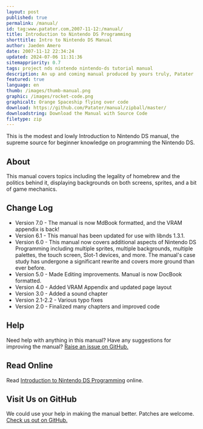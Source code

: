```yaml
---
layout: post
published: true
permalink: /manual/
id: tag:www.patater.com,2007-11-12:/manual/
title: Introduction to Nintendo DS Programming
shorttitle: Intro to Nintendo DS Manual
author: Jaeden Amero
date: 2007-11-12 22:34:24
updated: 2024-07-06 11:31:36
sitemappriority: 0.7
tags: project nds nintendo nintendo-ds tutorial manual
description: An up and coming manual produced by yours truly, Patater
featured: true
language: en
thumb: /images/thumb-manual.png
graphic: /images/rocket-code.png
graphicalt: Orange Spaceship flying over code
download: https://github.com/Patater/manual/zipball/master/
downloadstring: Download the Manual with Source Code
filetype: zip
---
```

<p>This is the modest and lowly Introduction to Nintendo DS manual, the
supreme source for beginner knowledge on programming the Nintendo
DS.</p>
<!--break-->

<h2>About</h2>
<p>This manual covers topics including the legality of homebrew and the
politics behind it, displaying backgrounds on both screens, sprites,
and a bit of game mechanics.</p>

<h2>Change Log</h2>
<ul>
<li>Version 7.0 - The manual is now MdBook formatted, and the VRAM appendix is
back!</li>
<li>Version 6.1 - This manual has been updated for use with libnds
1.3.1.</li>
<li>Version 6.0 - This manual now covers additional aspects of Nintendo
DS Programming including multiple sprites, multiple backgrounds,
multiple palettes, the touch screen, Slot-1 devices, and more. The
manual's case study has undergone a significant rewrite and covers more
ground than ever before.</li>
<li>Version 5.0 - Made Editing improvements. Manual is now DocBook
formatted.</li>
<li>Version 4.0 - Added VRAM Appendix and updated page layout</li>
<li>Version 3.0 - Added a sound chapter</li>
<li>Version 2.1-2.2 - Various typo fixes</li>
<li>Version 2.0 - Finalized many chapters and improved code</li>
</ul>

<h2>Help</h2>
<p>Need help with anything in this manual? Have any suggestions for
improving the manual? <a
href="https://github.com/Patater/manual-git/issues">Raise an issue on
GitHub.</a> </p>

<h2>Read Online</h2>
<p>Read <a href="/manual-git/">Introduction to Nintendo DS Programming</a> online.
</p>

<h2>Visit Us on GitHub</h2>
<p>We could use your help in making the manual better. Patches are welcome. <a href="https://github.com/Patater/manual">Check us out on GitHub.</a></p>
